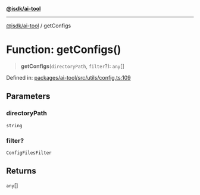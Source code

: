 [**@isdk/ai-tool**](../README.md)

***

[@isdk/ai-tool](../globals.md) / getConfigs

# Function: getConfigs()

> **getConfigs**(`directoryPath`, `filter`?): `any`[]

Defined in: [packages/ai-tool/src/utils/config.ts:109](https://github.com/isdk/ai-tool.js/blob/6a89194ac34437a1bc58f7ec590cd22976939ca6/src/utils/config.ts#L109)

## Parameters

### directoryPath

`string`

### filter?

`ConfigFilesFilter`

## Returns

`any`[]
